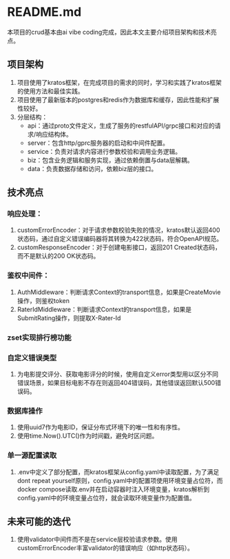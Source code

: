 # README.md
本项目的crud基本由ai vibe coding完成，因此本文主要介绍项目架构和技术亮点。

## 项目架构
1. 项目使用了kratos框架，在完成项目的需求的同时，学习和实践了kratos框架的使用方法和最佳实践。
2. 项目使用了最新版本的postgres和redis作为数据库和缓存，因此性能和扩展性较好。
3. 分层结构： 
   - api：通过proto文件定义，生成了服务的restfulAPI/grpc接口和对应的请求/响应结构体。
   - server：包含http/gprc服务器的启动和中间件配置。
   - service：负责对请求内容进行参数校验和调用业务逻辑。
   - biz：包含业务逻辑和服务实现，通过依赖倒置与data层解耦。
   - data：负责数据存储和访问，依赖biz层的接口。

## 技术亮点

### 响应处理：
1. customErrorEncoder：对于请求参数校验失败的情况，kratos默认返回400状态码，通过自定义错误编码器将其转换为422状态码，符合OpenAPI规范。
2. customResponseEncoder：对于创建电影接口，返回201 Created状态码，而不是默认的200 OK状态码。

### 鉴权中间件：
1. AuthMiddleware：判断请求Context的transport信息，如果是CreateMovie操作，则鉴权token
2. RaterIdMiddleware：判断请求Context的transport信息，如果是SubmitRating操作，则提取X-Rater-Id

### zset实现排行榜功能

### 自定义错误类型
1. 为电影提交评分、获取电影评分的时候，使用自定义error类型用以区分不同错误场景，如果目标电影不存在则返回404错误码，其他错误返回默认500错误码。

### 数据库操作
1. 使用uuid7作为电影ID，保证分布式环境下的唯一性和有序性。
2. 使用time.Now().UTC()作为时间戳，避免时区问题。

### 单一源配置读取
1. .env中定义了部分配置，而kratos框架从config.yaml中读取配置，为了满足dont repeat yourself原则，config.yaml中的配置项使用环境变量占位符，而docker compose读取.env并在启动容器时注入环境变量，kratos解析到config.yaml中的环境变量占位符，就会读取环境变量作为配置值。

## 未来可能的迭代
1. 使用validator中间件而不是在service层校验请求参数。使用customErrorEncoder丰富validator的错误响应（如http状态码）。